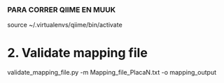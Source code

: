 
### PARA CORRER QIIME EN MUUK
source ~/.virtualenvs/qiime/bin/activate

# 2. Validate mapping file
validate_mapping_file.py -m Mapping_file_PlacaN.txt -o mapping_output
